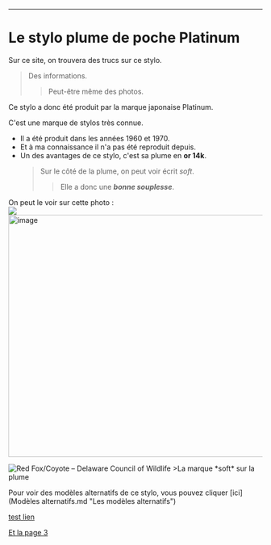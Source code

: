 ---
# Le stylo plume de poche Platinum


Sur ce site, on trouvera des trucs sur ce stylo.

> Des informations.
>> Peut-être même des photos.

Ce stylo a donc été produit par la marque japonaise Platinum.

C'est une marque de stylos très connue.

- Il a été produit dans les années 1960 et 1970.  
- Et à ma connaissance il n'a pas été reproduit depuis.  
- Un des avantages de ce stylo, c'est sa plume en **or 14k**.  
  > Sur le côté de la plume, on peut voir écrit *soft*.  
  >> Elle a donc une ***bonne souplesse***.

On peut le voir sur cette photo :   
<img src="https://i.ibb.co/gZFZ7V8S/IMG20251011140642.jpg"/><img width="640" height="480" alt="image" src="https://github.com/user-attachments/assets/344013a7-6263-4010-aa0e-426aee3faa0d" />

<img src="https://encrypted-tbn2.gstatic.com/images?q=tbn:ANd9GcTj-5yUuepAKXdNxmCe-peJpyJtm0zpLqie93S1TiOIV2dyMw5Ji0KFLqF7FkCI8ijK7u3xm3cIzOJfxf4ttIW31iZzBc-MdxHC0-rppcI" alt="Red Fox/Coyote – Delaware Council of Wildlife"/>
>La marque *soft* sur la plume

Pour voir des modèles alternatifs de ce stylo, vous pouvez cliquer [ici](Modèles alternatifs.md "Les modèles alternatifs")


[test lien](https://ent.univ-brest.fr/web/expanded)

[Et la page 3](Page3.md)

